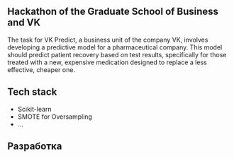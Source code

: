 ## Hackathon of the Graduate School of Business and VK

The task for VK Predict, a business unit of the company VK, involves developing a predictive model for a pharmaceutical company. This model should predict patient recovery based on test results, specifically for those treated with a new, expensive medication designed to replace a less effective, cheaper one.

## Tech stack
- Scikit-learn
- SMOTE for Oversampling
- ...

## Разработка



